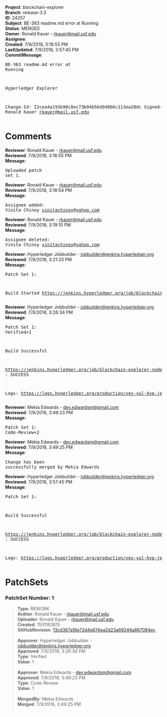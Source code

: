 <strong>Project</strong>: blockchain-explorer<br><strong>Branch</strong>: release-3.3<br><strong>ID</strong>: 24257<br><strong>Subject</strong>: BE-363 readme.md error at Running<br><strong>Status</strong>: MERGED<br><strong>Owner</strong>: Ronald Kauer - rkauer@mail.usf.edu<br><strong>Assignee</strong>:<br><strong>Created</strong>: 7/9/2018, 3:16:55 PM<br><strong>LastUpdated</strong>: 7/9/2018, 3:57:45 PM<br><strong>CommitMessage</strong>:<br><pre>BE-363 readme.md error at Running

Hyperledger Explorer

Change-Id: I2cea4a193b98c0ec73b94b5bd9d866c113ea28dc
Signed-off-by: Ronald Kauer <rkauer@mail.usf.edu>
</pre><h1>Comments</h1><strong>Reviewer</strong>: Ronald Kauer - rkauer@mail.usf.edu<br><strong>Reviewed</strong>: 7/9/2018, 3:16:55 PM<br><strong>Message</strong>: <pre>Uploaded patch set 1.</pre><strong>Reviewer</strong>: Ronald Kauer - rkauer@mail.usf.edu<br><strong>Reviewed</strong>: 7/9/2018, 3:18:54 PM<br><strong>Message</strong>: <pre>Assignee added: Vinita Chinoy <vinitachinoy@yahoo.com></pre><strong>Reviewer</strong>: Ronald Kauer - rkauer@mail.usf.edu<br><strong>Reviewed</strong>: 7/9/2018, 3:19:10 PM<br><strong>Message</strong>: <pre>Assignee deleted: Vinita Chinoy <vinitachinoy@yahoo.com></pre><strong>Reviewer</strong>: Hyperledger Jobbuilder - jobbuilder@jenkins.hyperledger.org<br><strong>Reviewed</strong>: 7/9/2018, 3:21:33 PM<br><strong>Message</strong>: <pre>Patch Set 1:

Build Started https://jenkins.hyperledger.org/job/blockchain-explorer-node6-verify-x86_64/276/</pre><strong>Reviewer</strong>: Hyperledger Jobbuilder - jobbuilder@jenkins.hyperledger.org<br><strong>Reviewed</strong>: 7/9/2018, 3:26:34 PM<br><strong>Message</strong>: <pre>Patch Set 1: Verified+1

Build Successful 

https://jenkins.hyperledger.org/job/blockchain-explorer-node6-verify-x86_64/276/ : SUCCESS

Logs: https://logs.hyperledger.org/production/vex-yul-hyp-jenkins-3/blockchain-explorer-node6-verify-x86_64/276</pre><strong>Reviewer</strong>: Mekia Edwards - dev.edwardsm@gmail.com<br><strong>Reviewed</strong>: 7/9/2018, 3:49:23 PM<br><strong>Message</strong>: <pre>Patch Set 1: Code-Review+2</pre><strong>Reviewer</strong>: Mekia Edwards - dev.edwardsm@gmail.com<br><strong>Reviewed</strong>: 7/9/2018, 3:49:25 PM<br><strong>Message</strong>: <pre>Change has been successfully merged by Mekia Edwards</pre><strong>Reviewer</strong>: Hyperledger Jobbuilder - jobbuilder@jenkins.hyperledger.org<br><strong>Reviewed</strong>: 7/9/2018, 3:57:45 PM<br><strong>Message</strong>: <pre>Patch Set 1:

Build Successful 

https://jenkins.hyperledger.org/job/blockchain-explorer-node6-merge-x86_64/151/ : SUCCESS

Logs: https://logs.hyperledger.org/production/vex-yul-hyp-jenkins-3/blockchain-explorer-node6-merge-x86_64/151</pre><h1>PatchSets</h1><h3>PatchSet Number: 1</h3><blockquote><strong>Type</strong>: REWORK<br><strong>Author</strong>: Ronald Kauer - rkauer@mail.usf.edu<br><strong>Uploader</strong>: Ronald Kauer - rkauer@mail.usf.edu<br><strong>Created</strong>: 1531163815<br><strong>GitHubRevision</strong>: [13cd367a18e72d4e674ea2d23a69244a867084ec](https://github.com/hyperledger/blockchain-explorer/commit/13cd367a18e72d4e674ea2d23a69244a867084ec)<br><br><strong>Approver</strong>: Hyperledger Jobbuilder - jobbuilder@jenkins.hyperledger.org<br><strong>Approved</strong>: 7/9/2018, 3:26:34 PM<br><strong>Type</strong>: Verified<br><strong>Value</strong>: 1<br><br><strong>Approver</strong>: Mekia Edwards - dev.edwardsm@gmail.com<br><strong>Approved</strong>: 7/9/2018, 3:49:23 PM<br><strong>Type</strong>: Code-Review<br><strong>Value</strong>: 1<br><br><strong>MergedBy</strong>: Mekia Edwards<br><strong>Merged</strong>: 7/9/2018, 3:49:25 PM<br><br></blockquote>